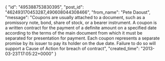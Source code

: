  {
   "id": "495388753830395",
   "post_id": "462493170453287_490608044308466",
   "from_name": "Pete Daoust",
   "message": "Coupons are usually attached to a document, such as a promissory note, bond, share of stock, or a bearer instrument. A coupon is a written contract for the payment of a definite amount on a specified date according to the terms of the main document from which it must be separated for presentation for payment. Each coupon represents a separate promise by its issuer to pay its holder on the due date. Failure to do so will support a Cause of Action for breach of contract",
   "created_time": "2013-03-23T17:05:22+0000"
 }
